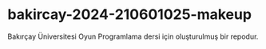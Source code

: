 # bakircay-2024-210601025-makeup
Bakırçay Üniversitesi Oyun Programlama dersi için oluşturulmuş bir repodur.
